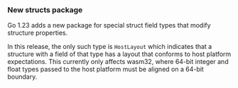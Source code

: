 ### New structs package

Go 1.23 adds a new package for special struct field
types that modify structure properties.

In this release, the only such type is `HostLayout`
which indicates that a structure with a field of that
type has a layout that conforms to host platform
expectations.  This currently only affects wasm32,
where 64-bit integer and float types passed to the
host platform must be aligned on a 64-bit boundary.
